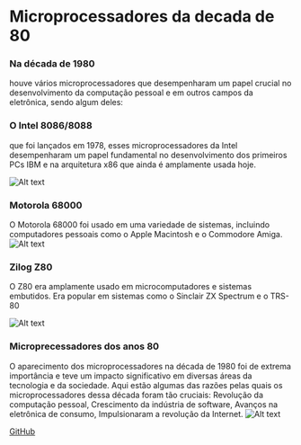 # Microprocessadores da decada de 80
 

### Na década de 1980
 houve vários microprocessadores que desempenharam um papel crucial no desenvolvimento da computação pessoal e em outros campos da eletrônica, sendo algum deles: 


 ### O Intel 8086/8088
 que foi lançados em 1978, esses microprocessadores da Intel desempenharam um papel fundamental no desenvolvimento dos primeiros PCs IBM e na arquitetura x86 que ainda é amplamente usada hoje. 

![Alt text]([intel8086/8088.png](https://www.bing.com/images/search?view=detailV2&ccid=hFOnKfa0&id=B3864839472E86ACAC5B96768DBCB660B26017B1&thid=OIP.hFOnKfa06Fr2r6pjeSOoAgHaE8&mediaurl=https%3a%2f%2fmlpp.pressbooks.pub%2fapp%2fuploads%2fsites%2f622%2f2019%2f09%2fIntel_C8086.jpg&cdnurl=https%3a%2f%2fth.bing.com%2fth%2fid%2fR.8453a729f6b4e85af6afaa637923a802%3frik%3dsRdgsmC2vI12lg%26pid%3dImgRaw%26r%3d0&exph=1920&expw=2880&q=intel+8086&simid=608046328920504123&FORM=IRPRST&ck=AF6E87532D41A623B3E9122C15127648&selectedIndex=0&ajaxhist=0&ajaxserp=0))

### Motorola 68000
O Motorola 68000 foi usado em uma variedade de sistemas, incluindo computadores pessoais como o Apple Macintosh e o Commodore Amiga. 
![Alt text]([motorola68000.png](https://www.bing.com/images/search?view=detailV2&ccid=jT3keRWZ&id=843349A570ABE017795F85104BEBB101E01C4B5F&thid=OIP.jT3keRWZ321b-bAKnhdc2wHaEx&mediaurl=https%3a%2f%2fth.bing.com%2fth%2fid%2fR.8d3de4791599df6d5bf9b00a9e175cdb%3frik%3dX0sc4AGx60sQhQ%26riu%3dhttp%253a%252f%252fwww.liafa.jussieu.fr%252f%257ecarton%252fEnseignement%252fArchitecture%252fCours%252fGallery%252fProcessors%252fmotorola-68000c.jpg%26ehk%3dND9JiGFkjhDdCqDnMtALacpnwHZa7%252bu3qYmXBRz%252b4Fk%253d%26risl%3d%26pid%3dImgRaw%26r%3d0&exph=879&expw=1365&q=motorola+68000&simid=608020451760669973&FORM=IRPRST&ck=17F65DD0BEA957B376F5596D6C1F2722&selectedIndex=0&ajaxhist=0&ajaxserp=0))

### Zilog Z80
O Z80 era amplamente usado em microcomputadores e sistemas embutidos. Era popular em sistemas como o Sinclair ZX Spectrum e o TRS-80 

![Alt text]([ZilogZ80.png](https://www.bing.com/images/search?view=detailV2&ccid=djRWjxdL&id=38112A2D4A2BFAE5C69C4D8E054F141C656AF661&thid=OIP.djRWjxdL1aYh1-cSlxZgtQHaEk&mediaurl=https%3a%2f%2fth.bing.com%2fth%2fid%2fR.7634568f174bd5a621d7e712971660b5%3frik%3dYfZqZRwUTwWOTQ%26riu%3dhttp%253a%252f%252fwww.liafa.jussieu.fr%252f%257ecarton%252fEnseignement%252fArchitecture%252fCours%252fGallery%252fProcessors%252fzilog-z80.jpg%26ehk%3d5DNiT2KMZ1MaM680AvJoYhTqVMxXEWeFLw7DSi8ZLV4%253d%26risl%3d%26pid%3dImgRaw%26r%3d0&exph=974&expw=1576&q=Zilog+Z80&simid=607990193706390147&FORM=IRPRST&ck=CB3D70F01F239F9EC0B2009CD1E76731&selectedIndex=3&ajaxhist=0&ajaxserp=0)https://www.bing.com/images/search?view=detailV2&ccid=djRWjxdL&id=38112A2D4A2BFAE5C69C4D8E054F141C656AF661&thid=OIP.djRWjxdL1aYh1-cSlxZgtQHaEk&mediaurl=https%3a%2f%2fth.bing.com%2fth%2fid%2fR.7634568f174bd5a621d7e712971660b5%3frik%3dYfZqZRwUTwWOTQ%26riu%3dhttp%253a%252f%252fwww.liafa.jussieu.fr%252f%257ecarton%252fEnseignement%252fArchitecture%252fCours%252fGallery%252fProcessors%252fzilog-z80.jpg%26ehk%3d5DNiT2KMZ1MaM680AvJoYhTqVMxXEWeFLw7DSi8ZLV4%253d%26risl%3d%26pid%3dImgRaw%26r%3d0&exph=974&expw=1576&q=Zilog+Z80&simid=607990193706390147&FORM=IRPRST&ck=CB3D70F01F239F9EC0B2009CD1E76731&selectedIndex=3&ajaxhist=0&ajaxserp=0)

 ### Microprecessadores dos anos 80
  O aparecimento dos microprocessadores na década de 1980 foi de extrema importância e teve um impacto significativo em diversas áreas da tecnologia e da sociedade. Aqui estão algumas das razões pelas quais os microprocessadores dessa década foram tão cruciais:
  Revolução da computação pessoal, Crescimento da indústria de software, Avanços na eletrônica de consumo, Impulsionaram a revolução da Internet.
  ![Alt text](microprocessadoresdosanos80.png)

  [GitHub]([https://pt.wikipedia.org/wiki/Microprocessador](https://www.bing.com/images/search?view=detailV2&ccid=08bc5P7W&id=F210DDC0191B3C536BB14C36E35B4EA378321469&thid=OIP.08bc5P7WVkswtw6oaW5eUgHaD4&mediaurl=https%3a%2f%2fth.bing.com%2fth%2fid%2fR.d3c6dce4fed6564b30b70ea8696e5e52%3frik%3daRQyeKNOW%252bM2TA%26riu%3dhttp%253a%252f%252f2.bp.blogspot.com%252f-hnrxmQPpAho%252fUP15CWVVd2I%252fAAAAAAAAAAU%252f8ZkQISnewLw%252fw1200-h630-p-k-no-nu%252f8088.jpg%26ehk%3d7cjvbnPspFN76ORCm4u8%252fp%252fzAQlvtqvUaFsWavSbIDk%253d%26risl%3d%26pid%3dImgRaw%26r%3d0&exph=336&expw=640&q=microprocessadores+dos+anos+80&simid=608028144042518358&FORM=IRPRST&ck=0C661EEE037ECAFD6AF428517D6C2C85&selectedIndex=14&ajaxhist=0&ajaxserp=0)https://www.bing.com/images/search?view=detailV2&ccid=08bc5P7W&id=F210DDC0191B3C536BB14C36E35B4EA378321469&thid=OIP.08bc5P7WVkswtw6oaW5eUgHaD4&mediaurl=https%3a%2f%2fth.bing.com%2fth%2fid%2fR.d3c6dce4fed6564b30b70ea8696e5e52%3frik%3daRQyeKNOW%252bM2TA%26riu%3dhttp%253a%252f%252f2.bp.blogspot.com%252f-hnrxmQPpAho%252fUP15CWVVd2I%252fAAAAAAAAAAU%252f8ZkQISnewLw%252fw1200-h630-p-k-no-nu%252f8088.jpg%26ehk%3d7cjvbnPspFN76ORCm4u8%252fp%252fzAQlvtqvUaFsWavSbIDk%253d%26risl%3d%26pid%3dImgRaw%26r%3d0&exph=336&expw=640&q=microprocessadores+dos+anos+80&simid=608028144042518358&FORM=IRPRST&ck=0C661EEE037ECAFD6AF428517D6C2C85&selectedIndex=14&ajaxhist=0&ajaxserp=0)
